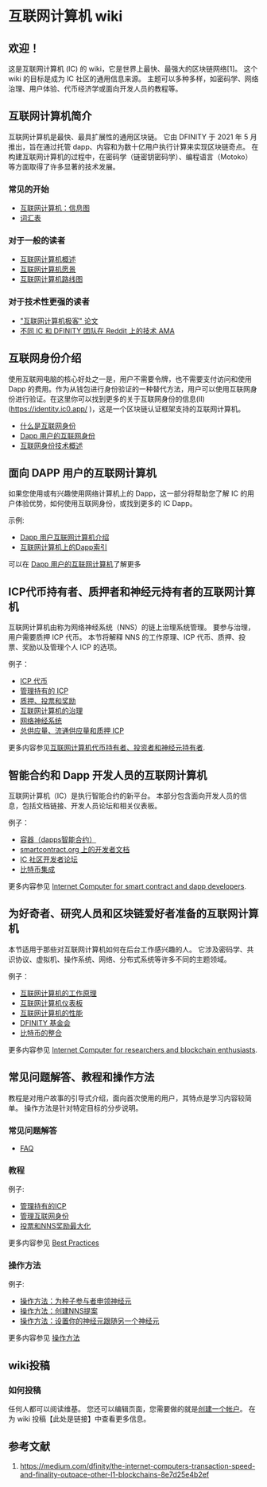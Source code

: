 # 互联网计算机 wiki

## 欢迎！

这是互联网计算机 (IC) 的 wiki，它是世界上最快、最强大的区块链网络[1]。 这个wiki 的目标是成为 IC 社区的通用信息来源。 主题可以多种多样，如密码学、网络治理、用户体验、代币经济学或面向开发人员的教程等。

## 互联网计算机简介

互联网计算机是最快、最具扩展性的通用区块链。 它由 DFINITY 于 2021 年 5 月推出，旨在通过托管 dapp、内容和为数十亿用户执行计算来实现区块链奇点。 在构建互联网计算机的过程中，在密码学（链密钥密码学）、编程语言（Motoko）等方面取得了许多显著的技术发展。

### 常见的开始

- [互联网计算机：信息图](https://dfinity.org/icig.pdf)
- [词汇表](wiki/1.互联网计算机介绍/1.1词汇表.md)

### 对于一般的读者

- [互联网计算机概述](wiki/1.互联网计算机介绍/1.2互联网计算机概述.md)
- [互联网计算机愿景](wiki/1.互联网计算机介绍/1.3互联网计算机愿景.md)
- [互联网计算机路线图](https://dfinity.org/roadmap/)

### 对于技术性更强的读者

- ["互联网计算机极客" 论文](https://eprint.iacr.org/2022/087)
- [不同 IC 和 DFINITY 团队在 Reddit 上的技术 AMA](https://www.reddit.com/r/dfinity/comments/ozboyi/megathread_technical_amas/)

## 互联网身份介绍

使用互联网电脑的核心好处之一是，用户不需要令牌，也不需要支付访问和使用 Dapp 的费用。作为从钱包进行身份验证的一种替代方法，用户可以使用互联网身份进行验证。在这里你可以找到更多的关于互联网身份的信息(II)(https://identity.ic0.app/ )，这是一个区块链认证框架支持的互联网计算机。

- [什么是互联网身份](wiki/2.互联网身份介绍/2.1什么是互联网身份.md)
- [Dapp 用户的互联网身份](wiki/2.互联网身份介绍/2.2Dapp用户的互联网身份.md)
- [互联网身份技术概述](wiki/2.互联网身份介绍/2.3互联网身份技术概述.md)

## 面向 DAPP 用户的互联网计算机

如果您使用或有兴趣使用网络计算机上的 Dapp，这一部分将帮助您了解 IC 的用户体验优势，如何使用互联网身份，或找到更多的 IC Dapp。

示例:

- [Dapp 用户互联网计算机介绍](wiki/3.面向Dapp用户的互联网计算机/3.1Dapp用户的互联网计算机介绍.md)
- [互联网计算机上的Dapp索引](wiki/3.面向Dapp用户的互联网计算机/3.2互联网计算机上的Dapp索引.md)

可以在 [Dapp 用户的互联网计算机](wiki/3.面向Dapp用户的互联网计算机/3.3Dapp用户的互联网计算机.md)了解更多

## ICP代币持有者、质押者和神经元持有者的互联网计算机

互联网计算机由称为网络神经系统（NNS）的链上治理系统管理。 要参与治理，用户需要质押 ICP 代币。 本节将解释 NNS 的工作原理、ICP 代币、质押、投票、奖励以及管理个人 ICP 的选项。

例子：

- [ICP 代币](wiki/4.ICP代币持有者、质押者和神经元持有者的互联网计算机/4.1ICP代币.md)
- [管理持有的 ICP](wiki/4.ICP代币持有者、质押者和神经元持有者的互联网计算机/4.2管理持有的ICP.md)
- [质押、投票和奖励](wiki/4.ICP代币持有者、质押者和神经元持有者的互联网计算机/4.3质押、投票和奖励.md)
- [互联网计算机的治理](wiki/4.ICP代币持有者、质押者和神经元持有者的互联网计算机/4.4互联网计算机的治理.md)
- [网络神经系统](wiki/4.ICP代币持有者、质押者和神经元持有者的互联网计算机/4.5网络神经系统.md)
- [总供应量、流通供应量和质押 ICP](wiki/4.ICP代币持有者、质押者和神经元持有者的互联网计算机/4.6总供应量、流通供应量和质押ICP.md)

更多内容参见[互联网计算机代币持有者、投资者和神经元持有者](wiki/4.ICP代币持有者、质押者和神经元持有者的互联网计算机/4.7互联网计算机代币持有者、投资者和神经元持有者.md).

## 智能合约和 Dapp 开发人员的互联网计算机

互联网计算机（IC）是执行智能合约的新平台。 本部分包含面向开发人员的信息，包括文档链接、开发人员论坛和相关仪表板。

例子：

- [容器（dapps智能合约）](wiki/5.智能合约和Dapp开发人员的互联网计算机/5.1容器（dapps智能合约）.md)
- [smartcontract.org 上的开发者文档](https://smartcontracts.org/)
- [IC 社区开发者论坛](https://forum.dfinity.org/)
- [比特币集成](wiki/5.智能合约和Dapp开发人员的互联网计算机/5.2比特币集成.md)

更多内容参见 [Internet Computer for smart contract and dapp developers](https://wiki.internetcomputer.org/wiki/Internet_Computer_for_smart_contract_and_dapp_developers).

## 为好奇者、研究人员和区块链爱好者准备的互联网计算机

本节适用于那些对互联网计算机如何在后台工作感兴趣的人。 它涉及密码学、共识协议、虚拟机、操作系统、网络、分布式系统等许多不同的主题领域。

例子：

- [互联网计算机的工作原理](https://dfinity.org/howitworks/)
- [互联网计算机仪表板](https://dashboard.internetcomputer.org/)
- [互联网计算机的性能](wiki/6.为好奇者、研究人员和区块链爱好者准备的互联网计算机/6.1互联网计算机的性能.md)
- [DFINITY 基金会](wiki/6.为好奇者、研究人员和区块链爱好者准备的互联网计算机/6.2DFINITY基金会.md)
- [比特币的整合](wiki/5.智能合约和Dapp开发人员的互联网计算机/5.2比特币集成.md)

更多内容参见 [Internet Computer for researchers and blockchain enthusiasts](https://wiki.internetcomputer.org/w/index.php?title=Internet_Computer_for_researchers_and_blockchain_enthusiasts&action=edit&redlink=1).

## 常见问题解答、教程和操作方法

教程是对用户故事的引导式介绍，面向首次使用的用户，其特点是学习内容较简单。 操作方法是针对特定目标的分步说明。

### 常见问题解答

- [FAQ](wiki/7.常见问题解答、教程和操作方法/7.1FAQ.md)

### 教程

例子:

- [管理持有的ICP](wiki/4.ICP代币持有者、质押者和神经元持有者的互联网计算机/4.2管理持有的ICP.md)
- [管理互联网身份](wiki/7.常见问题解答、教程和操作方法/7.2管理互联网身份.md)
- [投票和NNS奖励最大化](wiki/7.常见问题解答、教程和操作方法/7.3投票和NNS奖励最大化.md)

更多内容参见 [Best Practices](https://wiki.internetcomputer.org/wiki/Best_Practices)

### 操作方法

例子:

- [操作方法：为种子参与者申领神经元](wiki/7.常见问题解答、教程和操作方法/7.5操作方法：为种子参与者申领神经元.md)
- [操作方法：创建NNS提案](wiki/7.常见问题解答、教程和操作方法/7.6操作方法：创建NNS提案.md)
- [操作方法：设置你的神经元跟随另一个神经元](wiki/7.常见问题解答、教程和操作方法/7.7操作方法：设置你的神经元跟随另一个神经元.md)


更多内容参见 [操作方法](wiki/7.常见问题解答、教程和操作方法/7.8操作方法集合.md)

## wiki投稿

### 如何投稿

任何人都可以阅读维基。 您还可以编辑页面，您需要做的就是[创建一个帐户](https://wiki.internetcomputer.org/wiki/Special:CreateAccount)。 在为 wiki 投稿【此处是链接】中查看更多信息。

## 参考文献

1.  https://medium.com/dfinity/the-internet-computers-transaction-speed-and-finality-outpace-other-l1-blockchains-8e7d25e4b2ef



